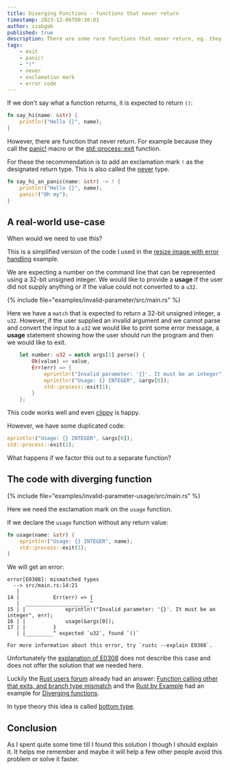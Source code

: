 ```yaml
---
title: Diverging Functions - functions that never return
timestamp: 2023-12-06T00:30:01
author: szabgab
published: true
description: There are some rare functions that never return, eg. they call exit() or panic!
tags:
    - exit
    - panic!
    - "!"
    - never
    - exclamation mark
    - error code
---
```


If we don't say what a function returns, it is expected to return `()`:

```rust
fn say_hi(name: &str) {
    println!("Hello {}", name);
}
```

However, there are function that never return. For example because they call the [panic!](https://doc.rust-lang.org/std/macro.panic.html) macro
or the [std::process::exit](https://doc.rust-lang.org/std/process/fn.exit.html) function.

For these the recommendation is to add an exclamation mark `!` as the designated return type.
This is also called the [never](https://doc.rust-lang.org/std/primitive.never.html) type.

```rust
fn say_hi_an_panic(name: &str) -> ! {
    println!("Hello {}", name);
    panic!("Oh my");
}
```

## A real-world use-case

When would we need to use this?

This is a simplified version of the code I used in the [resize image with error handling](/resize-image) example.

We are expecting a number on the command line that can be represented using a 32-bit unsigned integer.
We would like to provide a **usage** if the user did not supply anything or if the value could not converted to a `u32`.


{% include file="examples/invalid-parameter/src/main.rs" %}

Here we have a `match` that is expected to return a 32-bit unsigned integer, a `u32`.
However, if the user supplied an invalid argument and we cannot parse and convert the input to a `u32`
we would like to print some error message, a **usage** statement showing how the user should run the program
and then we would like to exit.


```rust
    let number: u32 = match args[1].parse() {
        Ok(value) => value,
        Err(err) => {
            eprintln!("Invalid parameter: '{}'. It must be an integer", err);
            eprintln!("Usage: {} INTEGER", &argv[0]);
            std::process::exit(1);
        }
    };
```

This code works well and even [clippy](https://doc.rust-lang.org/nightly/clippy/) is happy.

However, we have some duplicated code:

```rust
eprintln!("Usage: {} INTEGER", &args[0]);
std::process::exit(1);
````

What happens if we factor this out to a separate function?


## The code with diverging function

{% include file="examples/invalid-parameter-usage/src/main.rs" %}

Here we need the exclamation mark on the `usage` function.

If we declare the `usage` function without any return value:

```rust
fn usage(name: &str) {
    eprintln!("Usage: {} INTEGER", name);
    std::process::exit(1);
}
```

We will get an error:

```
error[E0308]: mismatched types
  --> src/main.rs:14:21
   |
14 |           Err(err) => {
   |  _____________________^
15 | |             eprintln!("Invalid parameter: '{}'. It must be an integer", err);
16 | |             usage(&args[0]);
17 | |         }
   | |_________^ expected `u32`, found `()`

For more information about this error, try `rustc --explain E0308`.
```

Unfortunately the [explanation of E0308](https://doc.rust-lang.org/error_codes/E0308.html) does not describe this case and does not offer the solution that we needed here.

Luckily the [Rust users forum](https://users.rust-lang.org/) already had an answer: [Function calling other that exits, and branch type mismatch](https://users.rust-lang.org/t/function-calling-other-that-exits-and-branch-type-mismatch/11111) and the [Rust by Example](https://doc.rust-lang.org/rust-by-example/) had an example for [Diverging functions](https://doc.rust-lang.org/rust-by-example/fn/diverging.html).

In type theory this idea is called [bottom type](https://en.wikipedia.org/wiki/Bottom_type).

## Conclusion

As I spent quite some time till I found this solution I though I should explain it. It helps me remember and maybe it will help a few other people avoid this problem or solve it faster.


